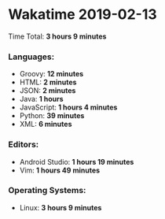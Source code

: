# Wakatime 2019-02-13

Time Total: **3 hours 9 minutes**

### Languages:
- Groovy: **12 minutes** 
- HTML: **2 minutes** 
- JSON: **2 minutes** 
- Java: **1 hours** 
- JavaScript: **1 hours 4 minutes** 
- Python: **39 minutes** 
- XML: **6 minutes** 

### Editors:
- Android Studio: **1 hours 19 minutes** 
- Vim: **1 hours 49 minutes** 

### Operating Systems:
- Linux: **3 hours 9 minutes** 

